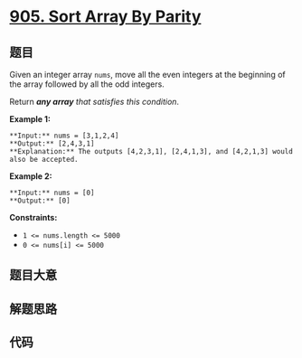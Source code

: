 # [905. Sort Array By Parity](https://leetcode.com/problems/sort-array-by-parity)

## 题目

Given an integer array `nums`, move all the even integers at the beginning of
the array followed by all the odd integers.

Return _**any array** that satisfies this condition_.



**Example 1:**

    
    
    **Input:** nums = [3,1,2,4]
    **Output:** [2,4,3,1]
    **Explanation:** The outputs [4,2,3,1], [2,4,1,3], and [4,2,1,3] would also be accepted.
    

**Example 2:**

    
    
    **Input:** nums = [0]
    **Output:** [0]
    



**Constraints:**

  * `1 <= nums.length <= 5000`
  * `0 <= nums[i] <= 5000`


## 题目大意

## 解题思路

## 代码

```javascript

```

